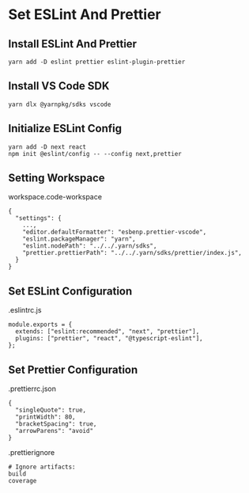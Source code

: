 # Set ESLint And Prettier

## Install ESLint And Prettier

```
yarn add -D eslint prettier eslint-plugin-prettier
```

## Install VS Code SDK

```
yarn dlx @yarnpkg/sdks vscode
```

## Initialize ESLint Config

```
yarn add -D next react
npm init @eslint/config -- --config next,prettier
```

## Setting Workspace

workspace.code-workspace

```
{
  "settings": {
    ...,
    "editor.defaultFormatter": "esbenp.prettier-vscode",
    "eslint.packageManager": "yarn",
    "eslint.nodePath": "../../.yarn/sdks",
    "prettier.prettierPath": "../../.yarn/sdks/prettier/index.js",
  }
}
```

## Set ESLint Configuration

.eslintrc.js

```
module.exports = {
  extends: ["eslint:recommended", "next", "prettier"],
  plugins: ["prettier", "react", "@typescript-eslint"],
};
```

## Set Prettier Configuration

.prettierrc.json

```
{
  "singleQuote": true,
  "printWidth": 80,
  "bracketSpacing": true,
  "arrowParens": "avoid"
}

```

.prettierignore

```
# Ignore artifacts:
build
coverage
```

